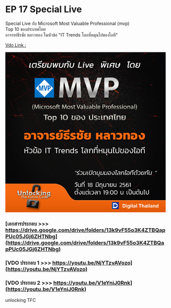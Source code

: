 # EP 17 Special Live 

Special Live กับ Microsoft Most Valuable Professional (mvp)  
Top 10 ของประเทศไทย  
อาจารย์ธีรชัย หลาวทอง
ในหัวข้อ "IT Trends โลกที่หมุนไปของไอที"

[Vdo Link :](https://www.facebook.com/digitalthailandclub/videos/412415745903904/)
 
[![](images/EP17/Live.PNG)](https://www.facebook.com/digitalthailandclub/videos/412415745903904/)

### [เอกสารประกอบ >>> https://drive.google.com/drive/folders/13k9vF55o3K4ZTBQapPUc05JGj6ZHTNbg](https://drive.google.com/drive/folders/13k9vF55o3K4ZTBQapPUc05JGj6ZHTNbg)


### [VDO ประกอบ 1 >>> https://youtu.be/NjYTzvAVozo](https://youtu.be/NjYTzvAVozo)

### [VDO ประกอบ 2 >>> https://youtu.be/V1eYniJ0Rnk](https://youtu.be/V1eYniJ0Rnk)  

unlocking TFC

        



